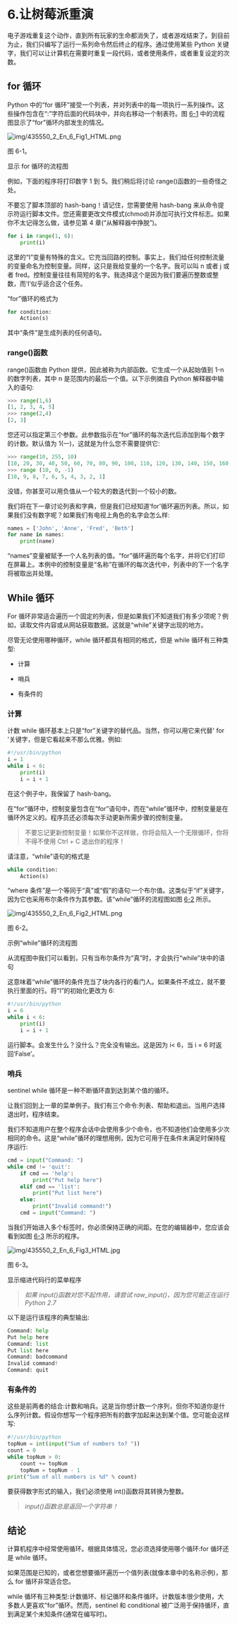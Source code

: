 # 6.让树莓派重演

电子游戏重复这个动作，直到所有玩家的生命都消失了，或者游戏结束了。到目前为止，我们只编写了运行一系列命令然后终止的程序。通过使用某些 Python 关键字，我们可以让计算机在需要时重复一段代码，或者使用条件，或者重复设定的次数。

## for 循环

Python 中的“for 循环”接受一个列表，并对列表中的每一项执行一系列操作。这些操作包含在“:”字符后面的代码块中，并向右移动一个制表符。图 [6-1](#Fig1) 中的流程图显示了“for”循环内部发生的情况。

![img/435550_2_En_6_Fig1_HTML.png](img/435550_2_En_6_Fig1_HTML.png)

图 6-1。

显示 for 循环的流程图

例如，下面的程序将打印数字 1 到 5。我们稍后将讨论 range()函数的一些奇怪之处。

不要忘了脚本顶部的 hash-bang！请记住，您需要使用 hash-bang 来从命令提示符运行脚本文件。您还需要更改文件模式(chmod)并添加可执行文件标志。如果你不太记得怎么做，请参见第 4 章(“从解释器中挣脱”)。

```py
for i in range(1, 6):
    print(i)

```

这里的“I”变量有特殊的含义。它充当回路的控制。事实上，我们给任何控制流量的变量命名为控制变量。同样，这只是我给变量的一个名字。我可以叫 n 或者 j 或者 fred。控制变量往往有简短的名字。我选择这个是因为我们要遍历整数或整数，而‘I’似乎适合这个任务。

“for”循环的格式为

```py
for condition:
    Action(s)

```

其中“条件”是生成列表的任何语句。

### range()函数

range()函数由 Python 提供，因此被称为内部函数。它生成一个从起始值到 1-n 的数字列表，其中 n 是范围内的最后一个值。以下示例摘自 Python 解释器中输入的语句:

```py
>>> range(1,6)
[1, 2, 3, 4, 5]
>>> range(2,4)
[2, 3]

```

您还可以指定第三个参数。此参数指示在“for”循环的每次迭代后添加到每个数字的计数。默认值为 1(一)，这就是为什么您不需要提供它:

```py
>>> range(10, 255, 10)
[10, 20, 30, 40, 50, 60, 70, 80, 90, 100, 110, 120, 130, 140, 150, 160, 170, 180, 190, 200, 210, 220, 230, 240, 250]
>>> range (10, 0, -1)
[10, 9, 8, 7, 6, 5, 4, 3, 2, 1]

```

没错，你甚至可以用负值从一个较大的数迭代到一个较小的数。

我们将在下一章讨论列表和字典，但是我们已经知道‘for’循环遍历列表。所以，如果我们没有数字呢？如果我们有电视上角色的名字会怎么样:

```py
names = ['John', 'Anne', 'Fred', 'Beth']
for name in names:
    print(name)

```

“names”变量被赋予一个人名列表的值。“for”循环遍历每个名字，并将它们打印在屏幕上。本例中的控制变量是“名称”在循环的每次迭代中，列表中的下一个名字将被取出并处理。

## While 循环

For 循环非常适合遍历一个固定的列表，但是如果我们不知道我们有多少项呢？例如，读取文件内容或从网站获取数据。这就是“while”关键字出现的地方。

尽管无论使用哪种循环，while 循环都具有相同的格式，但是 while 循环有三种类型:

*   计算

*   哨兵

*   有条件的

### 计算

计数 while 循环基本上只是“for”关键字的替代品。当然，你可以用它来代替' for '关键字，但是它看起来不那么优雅。例如:

```py
#!/usr/bin/python
i = 1
while i < 6:
    print(i)
    i = i + 1

```

在这个例子中，我保留了 hash-bang。

在“for”循环中，控制变量包含在“for”语句中，而在“while”循环中，控制变量是在循环外定义的。程序员还必须每次手动更新所需步骤的控制变量。

> 不要忘记更新控制变量！如果你不这样做，你将会陷入一个无限循环，你将不得不使用 Ctrl + C 退出你的程序！

请注意，“while”语句的格式是

```py
while condition:
    Action(s)

```

“where 条件”是一个等同于“真”或“假”的语句:一个布尔值。这类似于“if”关键字，因为它也采用布尔条件作为其参数。该“while”循环的流程图如图 [6-2](#Fig2) 所示。

![img/435550_2_En_6_Fig2_HTML.png](img/435550_2_En_6_Fig2_HTML.png)

图 6-2。

示例“while”循环的流程图

从流程图中我们可以看到，只有当布尔条件为“真”时，才会执行“while”块中的语句

这意味着“while”循环的条件充当了块内各行的看门人。如果条件不成立，就不要执行里面的行。将“I”的初始化更改为 6:

```py
#!/usr/bin/python
i = 6
while i < 6:
    print(i)
    i = i + 1

```

运行脚本。会发生什么？没什么？完全没有输出。这是因为 i< 6，当 i = 6 时返回‘False’。

### 哨兵

sentinel while 循环是一种不断循环直到达到某个值的循环。

让我们回到上一章的菜单例子。我们有三个命令:列表、帮助和退出。当用户选择退出时，程序结束。

我们不知道用户在整个程序会话中会使用多少个命令，也不知道他们会使用多少次相同的命令。这是“while”循环的理想用例，因为它可用于在条件未满足时保持程序运行:

```py
cmd = input("Command: ")
while cmd != 'quit':
    if cmd == 'help':
        print("Put help here")
    elif cmd == 'list':
        print("Put list here")
    else:
        print("Invalid command!")
    cmd = input("Command: ")

```

当我们开始进入多个标签时，你必须保持正确的间距。在您的编辑器中，您应该会看到如图 [6-3](#Fig3) 所示的程序。

![img/435550_2_En_6_Fig3_HTML.jpg](img/435550_2_En_6_Fig3_HTML.jpg)

图 6-3。

显示缩进代码行的菜单程序

> *如果 input()函数对您不起作用，请尝试 raw_input()，因为您可能正在运行 Python 2.7*

以下是运行该程序的典型输出:

```py
Command: help
Put help here
Command: list
Put list here
Command: badcommand
Invalid command!
Command: quit

```

### 有条件的

这些是前两者的结合:计数和哨兵。这是当你想计数一个序列，但你不知道你是什么序列计数。假设你想写一个程序把所有的数字加起来达到某个值。您可能会这样写:

```py
#!/usr/bin/python
topNum = int(input("Sum of numbers to? "))
count = 0
while topNum > 0:
    count += topNum
    topNum = topNum - 1
print("Sum of all numbers is %d" % count)

```

要获得数字形式的输入，我们必须使用 int()函数将其转换为整数。

> *input()函数总是返回一个字符串！*

## 结论

计算机程序中经常使用循环。根据具体情况，您必须选择使用哪个循环:for 循环还是 while 循环。

如果范围是已知的，或者您想要循环遍历一个值列表(就像本章中的名称示例)，那么 for 循环非常适合您。

while 循环有三种类型:计数循环、标记循环和条件循环。计数版本很少使用，大多数人更喜欢“for”循环。然而，sentinel 和 conditional 被广泛用于保持循环，直到满足某个未知条件(通常在编写时)。
